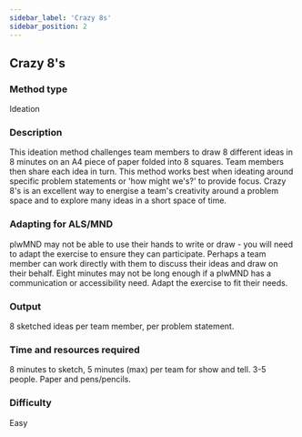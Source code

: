 ```yaml
---
sidebar_label: 'Crazy 8s'
sidebar_position: 2
---
```

## Crazy 8's
### Method type
Ideation
### Description
This ideation method challenges team members to draw 8 different ideas in 8 minutes on an A4 piece of paper folded into 8 squares. Team members then share each idea in turn. This method works best when ideating around specific problem statements or 'how might we's?' to provide focus. Crazy 8's is an excellent way to energise a team's creativity around a problem space and to explore many ideas in a short space of time. 
### Adapting for ALS/MND
plwMND may not be able to use their hands to write or draw - you will need to adapt the exercise to ensure they can participate. Perhaps a team member can work directly with them to discuss their ideas and draw on their behalf.
Eight minutes may not be long enough if a plwMND has a communication or accessibility need. Adapt the exercise to fit their needs.
### Output
8 sketched ideas per team member, per problem statement.
### Time and resources required
8 minutes to sketch, 5 minutes (max) per team for show and tell. 3-5 people. Paper and pens/pencils.
### Difficulty
Easy